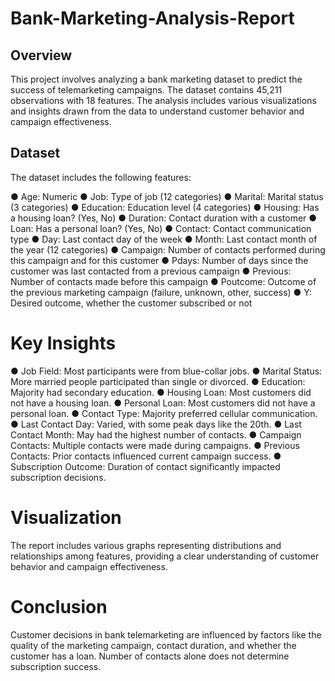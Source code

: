 # Bank-Marketing-Analysis-Report

## Overview
This project involves analyzing a bank marketing dataset to predict the success of telemarketing campaigns. The dataset contains 45,211 observations with 18 features. The analysis includes various visualizations and insights drawn from the data to understand customer behavior and campaign effectiveness.

## Dataset
The dataset includes the following features:

● Age: Numeric
● Job: Type of job (12 categories)
● Marital: Marital status (3 categories)
● Education: Education level (4 categories)
● Housing: Has a housing loan? (Yes, No)
● Duration: Contact duration with a customer
● Loan: Has a personal loan? (Yes, No)
● Contact: Contact communication type
● Day: Last contact day of the week
● Month: Last contact month of the year (12 categories)
● Campaign: Number of contacts performed during this campaign and for this customer
● Pdays: Number of days since the customer was last contacted from a previous campaign
● Previous: Number of contacts made before this campaign
● Poutcome: Outcome of the previous marketing campaign (failure, unknown, other, success)
● Y: Desired outcome, whether the customer subscribed or not

# Key Insights
● Job Field: Most participants were from blue-collar jobs.
● Marital Status: More married people participated than single or divorced.
● Education: Majority had secondary education.
● Housing Loan: Most customers did not have a housing loan.
● Personal Loan: Most customers did not have a personal loan.
● Contact Type: Majority preferred cellular communication.
● Last Contact Day: Varied, with some peak days like the 20th.
● Last Contact Month: May had the highest number of contacts.
● Campaign Contacts: Multiple contacts were made during campaigns.
● Previous Contacts: Prior contacts influenced current campaign success.
● Subscription Outcome: Duration of contact significantly impacted subscription decisions.

# Visualization
The report includes various graphs representing distributions and relationships among features, providing a clear understanding of customer behavior and campaign effectiveness.

# Conclusion
Customer decisions in bank telemarketing are influenced by factors like the quality of the marketing campaign, contact duration, and whether the customer has a loan. Number of contacts alone does not determine subscription success.

